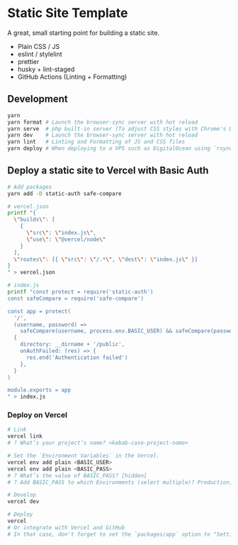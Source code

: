 # Static Site Template

A great, small starting point for building a static site.

- Plain CSS / JS
- eslint / stylelint
- prettier
- husky + lint-staged
- GitHub Actions (Linting + Formatting)

## Development

```bash
yarn
yarn format # Launch the browser-sync server with hot reload
yarn serve  # php built-in server (To adjust CSS styles with Chrome's Developer Tools)
yarn dev    # Launch the browser-sync server with hot reload
yarn lint   # Linting and Formatting of JS and CSS files
yarn deploy # When deploying to a VPS such as DigitalOcean using `rsync`
```

## Deploy a static site to Vercel with Basic Auth

```bash
# Add packages
yarn add -D static-auth safe-compare
```

```bash
# vercel.json
printf "{
  \"builds\": [
    {
      \"src\": \"index.js\",
      \"use\": \"@vercel/node\"
    }
  ],
  \"routes\": [{ \"src\": \"/.*\", \"dest\": \"index.js\" }]
}
" > vercel.json

# index.js
printf "const protect = require('static-auth')
const safeCompare = require('safe-compare')

const app = protect(
  '/',
  (username, password) =>
    safeCompare(username, process.env.BASIC_USER) && safeCompare(password, process.env.BASIC_PASS),
  {
    directory: __dirname + '/public',
    onAuthFailed: (res) => {
      res.end('Authentication failed')
    },
  }
)

module.exports = app
" > index.js
```

### Deploy on Vercel

```bash
# Link
vercel link
# ? What’s your project’s name? <kebab-case-project-name>

# Set the `Environment Variables` in the Vercel.
vercel env add plain <BASIC_USER>
vercel env add plain <BASIC_PASS>
# ? What’s the value of BASIC_PASS? [hidden]
# ? Add BASIC_PASS to which Environments (select multiple)? Production, Preview, Development

# Develop
vercel dev

# Deploy
vercel
# Or integrate with Vercel and GitHub
# In that case, don't forget to set the `packages/app` option to "Settings > General > Root Directory" on Vercel
```
